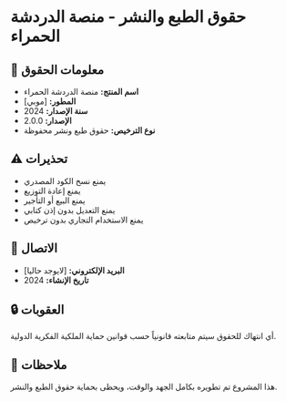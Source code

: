 # حقوق الطبع والنشر - منصة الدردشة الحمراء

## 📄 معلومات الحقوق
- **اسم المنتج:** منصة الدردشة الحمراء
- **المطور:** [موبي]
- **سنة الإصدار:** 2024
- **الإصدار:** 2.0.0
- **نوع الترخيص:** حقوق طبع ونشر محفوظة

## ⚠️ تحذيرات
- يمنع نسخ الكود المصدري
- يمنع إعادة التوزيع
- يمنع البيع أو التأجير
- يمنع التعديل بدون إذن كتابي
- يمنع الاستخدام التجاري بدون ترخيص

## 📧 الاتصال
- **البريد الإلكتروني:** [لايوجد حاليا]
- **تاريخ الإنشاء:** 2024

## 🔒 العقوبات
أي انتهاك للحقوق سيتم متابعته قانونياً حسب قوانين حماية الملكية الفكرية الدولية.

## 📝 ملاحظات
هذا المشروع تم تطويره بكامل الجهد والوقت، ويحظى بحماية حقوق الطبع والنشر.
